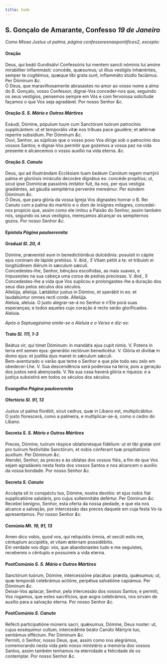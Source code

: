 ```yaml
---
title: todo
---
```

<h2 class="text-center">S. Gonçalo de Amarante, Confesso <em>19 de Janeiro</em></h2>

<em>Como Missa Justus ut palma, página confessoresnaopontifices2, excepto:</em>

<h4 class="text-center">Oração</h4>
<div class="container-fluid">
<div class="row">
<div class="dropcap text-justify">
Deus, qui beáti Gundisálvi Confessóris tui mentem sancti nóminis tui amóre mirabíliter inflammásti: concéde, quæsumus; ut illius vestígiis inhæréntes, semper te cogitémus, quæque tibi grata sunt, inflammáto stúdio faciámus. Per Dóminum <em>&c.</em>
</div>
<div class="dropcap text-justify">
Ó Deus, que maravilhosamente abrasastes no amor ao vosso nome a alma do B. Gonçalo, vosso Confessor, dignai-Vos conceder-nos que, seguindo os seus vestígios, pensemos sempre em Vós e com fervorosa solicitude façamos o que Vos seja agradável. Por nosso Senhor <em>&c.</em>
</div>
</div>
</div>

<h4 class="text-center">Oração <em>S. S. Mário e Outros Mártires</em></h4>
<div class="container-fluid">
<div class="row">
<div class="dropcap text-justify">
Exáudi, Dómine, pópulum tuum cum Sanctórum tuórum patrocínio supplicántem: ut et temporális vitæ nos tríbuas pace gaudére; et ætérnæ reperíre subsídium. Per Dóminum <em>&c.</em>
</div>
<div class="dropcap text-justify">
Ouvi, Senhor, as súplicas que o vosso povo Vos dirige sob o patrocínio dos vossos Santos; e dignai-Vos permitir que gozemos a vossa paz na vida presente e alcancemos o vosso auxílio na vida eterna. <em>&c.</em>
</div>
</div>
</div>

<h4 class="text-center">Oração <em>S. Canuto</em></h4>
<div class="container-fluid">
<div class="row">
<div class="dropcap text-justify">
Deus, qui ad illustrándam Ecclésiam tuam beátum Canútum regem martýrii palma et gloriósis miráculis decoráre dignátus es: concéde propítius; ut, sicut ipse Domínicæ passiónis imitátor fuit, ita nos, per ejus vestígia gradiéntes, ad gáudia sempitérna perveníre mereámur. Per eúndem Dóminum <em>&c.</em>
</div>
<div class="dropcap text-justify">
Ó Deus, que para glória da vossa Igreja Vos dignastes honrar o B. Rei Canuto com a palma do martírio e o dom de insignes milagres, concedei-nos propício que, assim como ele imitou a Paixão do Senhor, assim também nós, segundo os seus vestígios, mereçamos alcançar os sempiternos gozos. Por nosso Senhor <em>&c.</em>
</div>
</div>
</div>

<h4 class="text-center">Epístola <em>Página pauloeremita</em></h4>

<h4 class="text-center">Gradual <em>Sl. 20, 4</em></h4>
<div class="container-fluid">
<div class="row">
<div class="dropcap text-justify">
Dómine, prævenísti eum in benedictiónibus dulcédinis: posuísti in cápite ejus corónam de lápide pretióso. V. <em>ibid., 5</em> Vitam pétiit a te: et tribuísti ei longitúdinem diérum in sæculum sæculi.
</div>
<div class="dropcap text-justify">
Concedestes-lhe, Senhor, bênçãos escolhidas, as mais suaves, e impusestes na sua cabeça uma coroa de pedras preciosas. V. <em>ibid., 5</em> Concedestes-lhe a vida que Vos suplicou e prolongastes-lhe a duração dos seus dias pelos séculos dos séculos.
</div>
<div class="text-justify">
Allelúja, allelúja. Lætábitur justus in Dómino, et sperábit in eo: et laudabúntur omnes recti corde. Allelúja.
</div>
<div class="text-justify">
Aleluia, aleluia. O justo alegrar-se-á no Senhor e n’Ele porá suas esperanças; e todos aqueles cujo coração é recto serão glorificados. Aleluia.
</div>
</div>
</div>

<em>Após a Septuagésima omite-se o Aleluia e o Verso e diz-se:</em>

<h4 class="text-center">Trato <em>Sl. 111, 1-3</em></h4>
<div class="container-fluid">
<div class="row">
<div class="dropcap text-justify">
Beátus vir, qui timet Dóminum: in mandátis ejus cupit nimis. V. Potens in terra erit semen ejus: generátio rectórum benedicétur. V. Glória et divitiæ in domo ejus: et justítia ejus manet in sǽculum sǽculi.
</div>
<div class="dropcap text-justify">
Bem-aventurado o varão que teme o Senhor e que põe todo seu zelo em obedecer-Lhe. V. Sua descendência será poderosa na terra; pois a geração dos justos será abençoada. V. Na sua casa haverá glória e riqueza: e a justiça subsistirá em todos os séculos dos séculos.
</div>
</div>
</div>

<h4 class="text-center">Evangelho <em>Página pauloeremita</em></h4>

<h4 class="text-center">Ofertório <em>Sl. 91, 13</em></h4>
<div class="container-fluid">
<div class="row">
<div class="dropcap text-justify">
Justus ut palma florébit, sicut cedrus, quæ in Líbano est, multiplicábitur.
</div>
<div class="dropcap text-justify">
O justo florescerá, como a palmeira, e multiplicar-se-á, como o cedro do Líbano.
</div>
</div>
</div>

<h4 class="text-center">Secreta <em>S. S. Mário e Outros Mártires</em></h4>
<div class="container-fluid">
<div class="row">
<div class="dropcap text-justify">
Preces, Dómine, tuórum réspice oblationésque fidélium: ut et tibi gratæ sint pro tuórum festivitáte Sanctórum, et nobis cónferant tuæ propitiatiónis auxílium. Per Dóminum <em>&c.</em>
</div>
<div class="dropcap text-justify">
Atendei, Senhor, ás preces e ás oblatas dos vossos fiéis, a fim de que Vos sejam agradáveis nesta festa dos vossos Santos e nos alcancem o auxílio da vossa bondade. Por nosso Senhor <em>&c.</em>
</div>
</div>
</div>

<h4 class="text-center">Secreta <em>S. Canuto</em></h4>
<div class="container-fluid">
<div class="row">
<div class="dropcap text-justify">
Accépta sit in conspéctu tuo, Dómine, nostra devótio: et ejus nobis fiat supplicatióne salutáris, pro cujus sollemnitáte defértur. Per Dóminum <em>&c.</em>
</div>
<div class="dropcap text-justify">
Recebei benigno, Senhor, esta oferta da nossa piedade, e que ela nos alcance a salvação, por intercessão das preces daquele em cuja festa Vo-la apresentamos. Por nosso Senhor <em>&c.</em>
</div>
</div>
</div>

<h4 class="text-center">Comúnio <em>Mt. 19, 91, 13</em></h4>
<div class="container-fluid">
<div class="row">
<div class="dropcap text-justify">
Amen dico vobis, quod vos, qui reliquístis ómnia, et secúti estis me, céntuplum accipiétis, et vitam ætérnam possidébitis.
</div>
<div class="dropcap text-justify">
Em verdade vos digo: vós, que abandonastes tudo e me seguistes, recebereis o cêntuplo e possuireis a vida eterna.
</div>
</div>
</div>

<h4 class="text-center">PostComúnio <em>S. S. Mário e Outros Mártires</em></h4>
<div class="container-fluid">
<div class="row">
<div class="dropcap text-justify">
Sanctórum tuórum, Dómine, intercessióne placátus: præsta, quǽsumus; ut, quæ temporáli celebrámus actióne, perpétua salvatióne capiámus. Per Dóminum <em>&c.</em>
</div>
<div class="dropcap text-justify">
Deixai-Vos aplacar, Senhor, pela intercessão dos vossos Santos; e permiti, Vos rogamos, que estes sacrifícios, que aogra celebrámos, nos sirvam de auxílio para a salvação eterna. Por nosso Senhor <em>&c.</em>
</div>
</div>
</div>

<h4 class="text-center">PostComúnio <em>S. Canuto</em></h4>
<div class="container-fluid">
<div class="row">
<div class="dropcap text-justify">
Refécti participatióne múneris sacri, quǽsumus, Dómine, Deus noster: ut, cujus exséquimur cultum, intercedénte beáto Canúto Mártyre tuo, sentiámus efféctum. Per Dóminum <em>&c.</em>
</div>
<div class="dropcap text-justify">
Permiti, ó Senhor, nosso Deus, que, assim como nos alegrámos, comemorando nesta vida pelo nosso ministério a memória dos vossos Santos, assim também tenhamos na eternidade a felicidade de os contemplar. Por nosso Senhor <em>&c.</em>
</div>
</div>
</div>
